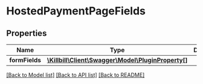 # HostedPaymentPageFields

## Properties
Name | Type | Description | Notes
------------ | ------------- | ------------- | -------------
**formFields** | [**\Killbill\Client\Swagger\Model\PluginProperty[]**](PluginProperty.md) |  | [optional] 

[[Back to Model list]](../README.md#documentation-for-models) [[Back to API list]](../README.md#documentation-for-api-endpoints) [[Back to README]](../README.md)

